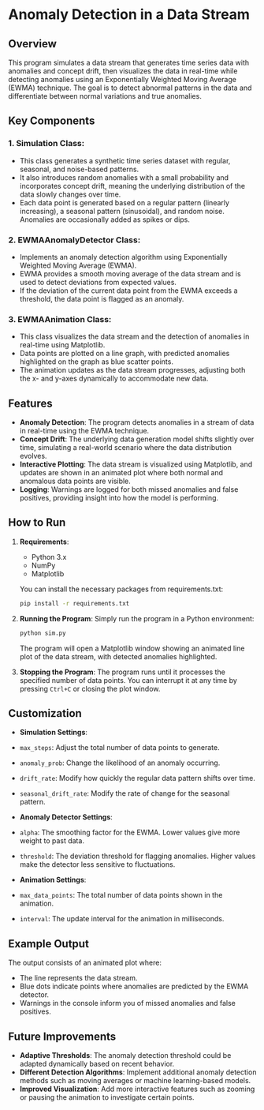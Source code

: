 # Anomaly Detection in a Data Stream

## Overview
This program simulates a data stream that generates time series data with anomalies and concept drift, then visualizes the data in real-time while detecting anomalies using an Exponentially Weighted Moving Average (EWMA) technique. The goal is to detect abnormal patterns in the data and differentiate between normal variations and true anomalies.

## Key Components

### 1. **Simulation Class**:
   - This class generates a synthetic time series dataset with regular, seasonal, and noise-based patterns. 
   - It also introduces random anomalies with a small probability and incorporates concept drift, meaning the underlying distribution of the data slowly changes over time.
   - Each data point is generated based on a regular pattern (linearly increasing), a seasonal pattern (sinusoidal), and random noise. Anomalies are occasionally added as spikes or dips.

### 2. **EWMAAnomalyDetector Class**:
   - Implements an anomaly detection algorithm using Exponentially Weighted Moving Average (EWMA).
   - EWMA provides a smooth moving average of the data stream and is used to detect deviations from expected values.
   - If the deviation of the current data point from the EWMA exceeds a threshold, the data point is flagged as an anomaly.

### 3. **EWMAAnimation Class**:
   - This class visualizes the data stream and the detection of anomalies in real-time using Matplotlib.
   - Data points are plotted on a line graph, with predicted anomalies highlighted on the graph as blue scatter points.
   - The animation updates as the data stream progresses, adjusting both the x- and y-axes dynamically to accommodate new data.

## Features
- **Anomaly Detection**: The program detects anomalies in a stream of data in real-time using the EWMA technique.
- **Concept Drift**: The underlying data generation model shifts slightly over time, simulating a real-world scenario where the data distribution evolves.
- **Interactive Plotting**: The data stream is visualized using Matplotlib, and updates are shown in an animated plot where both normal and anomalous data points are visible.
- **Logging**: Warnings are logged for both missed anomalies and false positives, providing insight into how the model is performing.

## How to Run

1. **Requirements**:
   - Python 3.x
   - NumPy
   - Matplotlib

   You can install the necessary packages from requirements.txt:
   ```bash
   pip install -r requirements.txt
   ```

2. **Running the Program**:
    Simply run the program in a Python environment:

    ```bash
    python sim.py
    ```

    The program will open a Matplotlib window showing an animated line plot of the data stream, with detected anomalies highlighted.

3. **Stopping the Program**:
    The program runs until it processes the specified number of data points. You can interrupt it at any time by pressing `Ctrl+C` or closing the plot window.

## Customization

- **Simulation Settings**:
- `max_steps`: Adjust the total number of data points to generate.
- `anomaly_prob`: Change the likelihood of an anomaly occurring.
- `drift_rate`: Modify how quickly the regular data pattern shifts over time.
- `seasonal_drift_rate`: Modify the rate of change for the seasonal pattern.

- **Anomaly Detector Settings**:
- `alpha`: The smoothing factor for the EWMA. Lower values give more weight to past data.
- `threshold`: The deviation threshold for flagging anomalies. Higher values make the detector less sensitive to fluctuations.

- **Animation Settings**:
- `max_data_points`: The total number of data points shown in the animation.
- `interval`: The update interval for the animation in milliseconds.

## Example Output
The output consists of an animated plot where:
- The line represents the data stream.
- Blue dots indicate points where anomalies are predicted by the EWMA detector.
- Warnings in the console inform you of missed anomalies and false positives.

## Future Improvements
- **Adaptive Thresholds**: The anomaly detection threshold could be adapted dynamically based on recent behavior.
- **Different Detection Algorithms**: Implement additional anomaly detection methods such as moving averages or machine learning-based models.
- **Improved Visualization**: Add more interactive features such as zooming or pausing the animation to investigate certain points.
